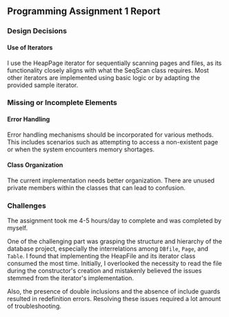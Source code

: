 ## Programming Assignment 1 Report

### Design Decisions
#### Use of Iterators
I use the HeapPage iterator for sequentially scanning pages and files, as its functionality closely aligns with what
the SeqScan class requires. Most other iterators are implemented using basic logic or by adapting the provided sample iterator.

### Missing or Incomplete Elements
#### Error Handling
Error handling mechanisms should be incorporated for various methods. This includes scenarios such as attempting to access
a non-existent page or when the system encounters memory shortages.

#### Class Organization
The current implementation needs better organization. There are unused private members within the classes that can 
lead to confusion.

### Challenges
The assignment took me 4-5 hours/day to complete and was completed by myself.

One of the challenging part was grasping the structure and hierarchy of the database project, 
especially the interrelations among `DBfile`, `Page`, and `Table`. I found that implementing the HeapFile and its
iterator class consumed the most time. Initially, I overlooked the necessity to read the file during the constructor's 
creation and mistakenly believed the issues stemmed from the iterator's implementation.

Also, the presence of double inclusions and the absence of include guards resulted in redefinition errors. 
Resolving these issues required a lot amount of troubleshooting.
